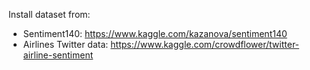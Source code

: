 Install dataset from: 

* Sentiment140: https://www.kaggle.com/kazanova/sentiment140
* Airlines Twitter data: https://www.kaggle.com/crowdflower/twitter-airline-sentiment
